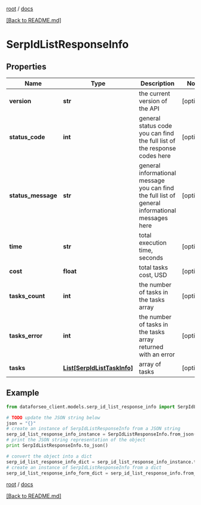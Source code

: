 [root](./../ "root") / [docs](./ "docs")

[[Back to README.md]](./../README.md "[Back to README.md]")

# SerpIdListResponseInfo

## Properties

Name | Type | Description | Notes
------------ | ------------- | ------------- | -------------
**version** | **str** | the current version of the API | [optional]
**status_code** | **int** | general status code you can find the full list of the response codes here | [optional]
**status_message** | **str** | general informational message you can find the full list of general informational messages here | [optional]
**time** | **str** | total execution time, seconds | [optional]
**cost** | **float** | total tasks cost, USD | [optional]
**tasks_count** | **int** | the number of tasks in the tasks array | [optional]
**tasks_error** | **int** | the number of tasks in the tasks array returned with an error | [optional]
**tasks** | [**List[SerpIdListTaskInfo]**](SerpIdListTaskInfo.md) | array of tasks | [optional]

## Example

```python
from dataforseo_client.models.serp_id_list_response_info import SerpIdListResponseInfo

# TODO update the JSON string below
json = "{}"
# create an instance of SerpIdListResponseInfo from a JSON string
serp_id_list_response_info_instance = SerpIdListResponseInfo.from_json(json)
# print the JSON string representation of the object
print SerpIdListResponseInfo.to_json()

# convert the object into a dict
serp_id_list_response_info_dict = serp_id_list_response_info_instance.to_dict()
# create an instance of SerpIdListResponseInfo from a dict
serp_id_list_response_info_form_dict = serp_id_list_response_info.from_dict(serp_id_list_response_info_dict)
```

  

[root](./../ "root") / [docs](./ "docs")

[[Back to README.md]](./../README.md "[Back to README.md]")